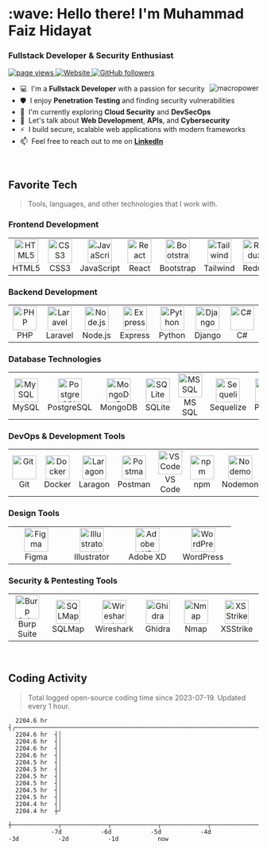 <h1 align="left" id="faiz-hidayat-title">:wave: Hello there! I'm Muhammad Faiz Hidayat</h1>
<h3 align="left">Fullstack Developer & Security Enthusiast</h3>

<p align="left">
  <a href="https://github.com/faiz-hidayat/faiz-hidayat">
    <img src="https://komarev.com/ghpvc/?username=faiz-hidayat" alt="page views" />
  </a>
  <a href="https://portofolio-iz.netlify.app/">
    <img alt="Website" src="https://img.shields.io/website?url=https://portofolio-iz.netlify.app/">
  </a>
  <a href="https://github.com/faiz-hidayat?tab=followers">
    <img alt="GitHub followers" src="https://img.shields.io/github/followers/faiz-hidayat?style=flat&logo=github">
  </a>
</p>

<a href="#faiz-hidayat-title">
  <img src="https://raw.githubusercontent.com/faiz-hidayat/github-stats-transparent/output/generated/overview.svg" alt="macropower" align="right" />
</a>

-   :computer: &nbsp;I'm a **Fullstack Developer** with a passion for security
-   :shield: &nbsp;I enjoy **Penetration Testing** and finding security vulnerabilities
-   :seedling: &nbsp;I'm currently exploring **Cloud Security** and **DevSecOps**
-   :speech_balloon: &nbsp;Let's talk about **Web Development**, **APIs**, and **Cybersecurity**
-   :zap: &nbsp;I build secure, scalable web applications with modern frameworks
-   :mailbox: &nbsp;Feel free to reach out to me on **[LinkedIn]**

<br>

<h2 align="left" id="faiz-hidayat-tech">Favorite Tech</h2>

> Tools, languages, and other technologies that I work with.

<h3>Frontend Development</h3>
<table>
  <tr>
    <td align="center" width="96">
      <a href="#faiz-hidayat-tech">
        <img src="https://cdn.jsdelivr.net/gh/devicons/devicon@latest/icons/html5/html5-original.svg" width="48" height="48" alt="HTML5" />
      </a>
      <br>HTML5
    </td>
    <td align="center" width="96">
      <a href="#faiz-hidayat-tech">
        <img src="https://cdn.jsdelivr.net/gh/devicons/devicon@latest/icons/css3/css3-original.svg" width="48" height="48" alt="CSS3" />
      </a>
      <br>CSS3
    </td>
    <td align="center" width="96">
      <a href="#faiz-hidayat-tech">
        <img src="https://cdn.jsdelivr.net/gh/devicons/devicon@latest/icons/javascript/javascript-original.svg" width="48" height="48" alt="JavaScript" />
      </a>
      <br>JavaScript
    </td>
    <td align="center" width="96">
      <a href="#faiz-hidayat-tech">
        <img src="https://cdn.jsdelivr.net/gh/devicons/devicon@latest/icons/react/react-original.svg" width="48" height="48" alt="React" />
      </a>
      <br>React
    </td>
    <td align="center" width="96">
      <a href="#faiz-hidayat-tech">
        <img src="https://cdn.jsdelivr.net/gh/devicons/devicon@latest/icons/bootstrap/bootstrap-original.svg" width="48" height="48" alt="Bootstrap" />
      </a>
      <br>Bootstrap
    </td>
    <td align="center" width="96">
      <a href="#faiz-hidayat-tech">
        <img src="https://cdn.jsdelivr.net/gh/devicons/devicon@latest/icons/tailwindcss/tailwindcss-original-wordmark.svg" width="48" height="48" alt="Tailwind" />
      </a>
      <br>Tailwind
    </td>
    <td align="center" width="96">
      <a href="#faiz-hidayat-tech">
        <img src="https://cdn.jsdelivr.net/gh/devicons/devicon@latest/icons/redux/redux-original.svg" width="48" height="48" alt="Redux" />
      </a>
      <br>Redux
    </td>
    <td align="center" width="96">
      <a href="#faiz-hidayat-tech">
        <img src="https://cdn.jsdelivr.net/gh/devicons/devicon@latest/icons/threejs/threejs-original.svg" width="48" height="48" alt="Three.js" />
      </a>
      <br>Three.js
    </td>
  </tr>
</table>

<h3>Backend Development</h3>
<table>
  <tr>
    <td align="center" width="96">
      <a href="#faiz-hidayat-tech">
        <img src="https://cdn.jsdelivr.net/gh/devicons/devicon@latest/icons/php/php-original.svg" width="48" height="48" alt="PHP" />
      </a>
      <br>PHP
    </td>
    <td align="center" width="96">
      <a href="#faiz-hidayat-tech">
        <img src="https://cdn.jsdelivr.net/gh/devicons/devicon@latest/icons/laravel/laravel-original.svg" width="48" height="48" alt="Laravel" />
      </a>
      <br>Laravel
    </td>
    <td align="center" width="96">
      <a href="#faiz-hidayat-tech">
        <img src="https://cdn.jsdelivr.net/gh/devicons/devicon@latest/icons/nodejs/nodejs-original.svg" width="48" height="48" alt="Node.js" />
      </a>
      <br>Node.js
    </td>
    <td align="center" width="96">
      <a href="#faiz-hidayat-tech">
        <img src="https://cdn.jsdelivr.net/gh/devicons/devicon@latest/icons/express/express-original.svg" width="48" height="48" alt="Express" />
      </a>
      <br>Express
    </td>
    <td align="center" width="96">
      <a href="#faiz-hidayat-tech">
        <img src="https://cdn.jsdelivr.net/gh/devicons/devicon@latest/icons/python/python-original.svg" width="48" height="48" alt="Python" />
      </a>
      <br>Python
    </td>
    <td align="center" width="96">
      <a href="#faiz-hidayat-tech">
        <img src="https://cdn.jsdelivr.net/gh/devicons/devicon@latest/icons/django/django-plain.svg" width="48" height="48" alt="Django" />
      </a>
      <br>Django
    </td>
    <td align="center" width="96">
      <a href="#faiz-hidayat-tech">
        <img src="https://cdn.jsdelivr.net/gh/devicons/devicon@latest/icons/csharp/csharp-original.svg" width="48" height="48" alt="C#" />
      </a>
      <br>C#
    </td>
  </tr>
</table>

<h3>Database Technologies</h3>
<table>
  <tr>
    <td align="center" width="96">
      <a href="#faiz-hidayat-tech">
        <img src="https://cdn.jsdelivr.net/gh/devicons/devicon@latest/icons/mysql/mysql-original.svg" width="48" height="48" alt="MySQL" />
      </a>
      <br>MySQL
    </td>
    <td align="center" width="96">
      <a href="#faiz-hidayat-tech">
        <img src="https://cdn.jsdelivr.net/gh/devicons/devicon@latest/icons/postgresql/postgresql-original.svg" width="48" height="48" alt="PostgreSQL" />
      </a>
      <br>PostgreSQL
    </td>
    <td align="center" width="96">
      <a href="#faiz-hidayat-tech">
        <img src="https://cdn.jsdelivr.net/gh/devicons/devicon@latest/icons/mongodb/mongodb-original.svg" width="48" height="48" alt="MongoDB" />
      </a>
      <br>MongoDB
    </td>
    <td align="center" width="96">
      <a href="#faiz-hidayat-tech">
        <img src="https://cdn.jsdelivr.net/gh/devicons/devicon@latest/icons/sqlite/sqlite-original.svg" width="48" height="48" alt="SQLite" />
      </a>
      <br>SQLite
    </td>
    <td align="center" width="96">
      <a href="#faiz-hidayat-tech">
        <img src="https://cdn.jsdelivr.net/gh/devicons/devicon@latest/icons/microsoftsqlserver/microsoftsqlserver-plain-wordmark.svg" width="48" height="48" alt="MS SQL" />
      </a>
      <br>MS SQL
    </td>
    <td align="center" width="96">
      <a href="#faiz-hidayat-tech">
        <img src="https://cdn.jsdelivr.net/gh/devicons/devicon@latest/icons/sequelize/sequelize-original.svg" width="48" height="48" alt="Sequelize" />
      </a>
      <br>Sequelize
    </td>
    <td align="center" width="96">
      <a href="#faiz-hidayat-tech">
        <img src="https://cdn.jsdelivr.net/gh/devicons/devicon@latest/icons/prisma/prisma-original.svg" width="48" height="48" alt="Prisma" />
      </a>
      <br>Prisma
    </td>
  </tr>
</table>

<h3>DevOps & Development Tools</h3>
<table>
  <tr>
    <td align="center" width="96">
      <a href="#faiz-hidayat-tech">
        <img src="https://cdn.jsdelivr.net/gh/devicons/devicon@latest/icons/git/git-original.svg" width="48" height="48" alt="Git" />
      </a>
      <br>Git
    </td>
    <td align="center" width="96">
      <a href="#faiz-hidayat-tech">
        <img src="https://cdn.jsdelivr.net/gh/devicons/devicon@latest/icons/docker/docker-original.svg" width="48" height="48" alt="Docker" />
      </a>
      <br>Docker
    </td>
    <td align="center" width="96">
      <a href="#faiz-hidayat-tech">
        <img src="https://cdn.worldvectorlogo.com/logos/laragon.svg" width="48" height="48" alt="Laragon" />
      </a>
      <br>Laragon
    </td>
    <td align="center" width="96">
      <a href="#faiz-hidayat-tech">
        <img src="https://cdn.jsdelivr.net/gh/devicons/devicon@latest/icons/postman/postman-original.svg" width="48" height="48" alt="Postman" />
      </a>
      <br>Postman
    </td>
    <td align="center" width="96">
      <a href="#faiz-hidayat-tech">
        <img src="https://cdn.jsdelivr.net/gh/devicons/devicon@latest/icons/vscode/vscode-original.svg" width="48" height="48" alt="VS Code" />
      </a>
      <br>VS Code
    </td>
    <td align="center" width="96">
      <a href="#faiz-hidayat-tech">
        <img src="https://cdn.jsdelivr.net/gh/devicons/devicon@latest/icons/npm/npm-original-wordmark.svg" width="48" height="48" alt="npm" />
      </a>
      <br>npm
    </td>
    <td align="center" width="96">
      <a href="#faiz-hidayat-tech">
        <img src="https://cdn.jsdelivr.net/gh/devicons/devicon@latest/icons/nodemon/nodemon-original.svg" width="48" height="48" alt="Nodemon" />
      </a>
      <br>Nodemon
    </td>
    <td align="center" width="96">
      <a href="#faiz-hidayat-tech">
        <img src="https://cdn.jsdelivr.net/gh/devicons/devicon@latest/icons/gitlab/gitlab-original.svg" width="48" height="48" alt="GitLab" />
      </a>
      <br>GitLab
    </td>
    <td align="center" width="96">
      <a href="#faiz-hidayat-tech">
        <img src="https://cdn.jsdelivr.net/gh/devicons/devicon@latest/icons/vercel/vercel-original.svg" width="48" height="48" alt="Vercel" />
      </a>
      <br>Vercel
    </td>
  </tr>
</table>

<h3>Design Tools</h3>
<table>
  <tr>
    <td align="center" width="96">
      <a href="#faiz-hidayat-tech">
        <img src="https://cdn.jsdelivr.net/gh/devicons/devicon@latest/icons/figma/figma-original.svg" width="48" height="48" alt="Figma" />
      </a>
      <br>Figma
    </td>
    <td align="center" width="96">
      <a href="#faiz-hidayat-tech">
        <img src="https://cdn.jsdelivr.net/gh/devicons/devicon@latest/icons/illustrator/illustrator-plain.svg" width="48" height="48" alt="Illustrator" />
      </a>
      <br>Illustrator
    </td>
    <td align="center" width="96">
      <a href="#faiz-hidayat-tech">
        <img src="https://cdn.jsdelivr.net/gh/devicons/devicon@latest/icons/xd/xd-original.svg" width="48" height="48" alt="Adobe XD" />
      </a>
      <br>Adobe XD
    </td>
    <td align="center" width="96">
      <a href="#faiz-hidayat-tech">
        <img src="https://cdn.jsdelivr.net/gh/devicons/devicon@latest/icons/wordpress/wordpress-plain.svg" width="48" height="48" alt="WordPress" />
      </a>
      <br>WordPress
    </td>
  </tr>
</table>

<h3>Security & Pentesting Tools</h3>
<table>
  <tr>
    <td align="center" width="96">
      <a href="#faiz-hidayat-tech">
        <img src="https://www.dockhunt.com/_next/image?url=https%3A%2F%2Fdockhunt-images.nyc3.cdn.digitaloceanspaces.com%2Ff5f43386-11d9-4978-b8f0-1497a875881e&w=384&q=75" width="48" height="48" alt="Burp Suite" />
      </a>
      <br>Burp Suite
    </td>
    <td align="center" width="96">
      <a href="#faiz-hidayat-tech">
        <img src="https://cdn.brandfetch.io/idha8gcsl6/w/807/h/417/theme/dark/logo.png?c=1dxbfHSJFAPEGdCLU4o5B" width="48" height="48" alt="SQLMap" />
      </a>
      <br>SQLMap
    </td>
    <td align="center" width="96">
      <a href="#faiz-hidayat-tech">
        <img src="https://icons.veryicon.com/png/System/Captiva/wireshark.png" width="48" height="48" alt="Wireshark" />
      </a>
      <br>Wireshark
    </td>
    <td align="center" width="96">
      <a href="#faiz-hidayat-tech">
        <img src="https://ghidra-sre.org/images/GHIDRA_1.png" width="48" height="48" alt="Ghidra" />
      </a>
      <br>Ghidra
    </td>
    <td align="center" width="96">
      <a href="#faiz-hidayat-tech">
        <img src="https://cdn.brandfetch.io/idHnSFcYKj/w/400/h/400/theme/dark/icon.png?c=1dxbfHSJFAPEGdCLU4o5B" width="48" height="48" alt="Nmap" />
      </a>
      <br>Nmap
    </td>
    <td align="center" width="96">
      <a href="#faiz-hidayat-tech">
        <img src="https://camo.githubusercontent.com/0899d46f6fbc9cbfaa378de3bc94c035e8189a3f6cd791581e2250969d223781/68747470733a2f2f696d6167652e6962622e636f2f637075596f412f7873737472696b652d6c6f676f2e706e67" width="48" height="48" alt="XSStrike" />
      </a>
      <br>XSStrike
    </td>
</tr>
</table>

<br>

<h2 align="left">Coding Activity</h2>

> Total logged open-source coding time since 2023-07-19. Updated every 1 hour.

<!-- prettier-ignore-start -->
<!-- START_SECTION:ascii_graph -->

```
  2204.6 hr  ┤╭────────────────────────────────────────────────────────────────────────────────────────────────── 
  2204.6 hr  ┤│                                                                                                   
  2204.6 hr  ┤│                                                                                                   
  2204.6 hr  ┤│                                                                                                   
  2204.6 hr  ┤│                                                                                                   
  2204.5 hr  ┤│                                                                                                   
  2204.5 hr  ┤│                                                                                                   
  2204.5 hr  ┤│                                                                                                   
  2204.5 hr  ┤│                                                                                                   
  2204.5 hr  ┤│                                                                                                   
  2204.5 hr  ┤│                                                                                                   
  2204.4 hr  ┤│                                                                                                   
  2204.4 hr  ┼╯                                                                                                   
             ┼─────────────┬─────────────┬─────────────┬─────────────┬─────────────┬─────────────┬─────────────┤ 
            -7d           -6d           -5d           -4d           -3d           -2d           -1d           now
```

<!-- END_SECTION:ascii_graph -->
<!-- prettier-ignore-end -->

<!-- links -->

[LinkedIn]: https://linkedin.com/in/faiz-hidayat "Muhammad Faiz Hidayat LinkedIn"
